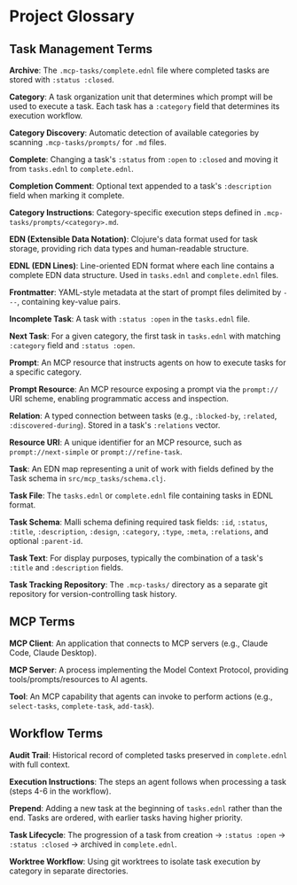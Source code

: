 # Project Glossary

## Task Management Terms

**Archive**: The `.mcp-tasks/complete.ednl` file where completed tasks are stored with `:status :closed`.

**Category**: A task organization unit that determines which prompt will be used to execute a task. Each task has a `:category` field that determines its execution workflow.

**Category Discovery**: Automatic detection of available categories by scanning `.mcp-tasks/prompts/` for `.md` files.

**Complete**: Changing a task's `:status` from `:open` to `:closed` and moving it from `tasks.ednl` to `complete.ednl`.

**Completion Comment**: Optional text appended to a task's `:description` field when marking it complete.

**Category Instructions**: Category-specific execution steps defined in `.mcp-tasks/prompts/<category>.md`.

**EDN (Extensible Data Notation)**: Clojure's data format used for task storage, providing rich data types and human-readable structure.

**EDNL (EDN Lines)**: Line-oriented EDN format where each line contains a complete EDN data structure. Used in `tasks.ednl` and `complete.ednl` files.

**Frontmatter**: YAML-style metadata at the start of prompt files delimited by `---`, containing key-value pairs.

**Incomplete Task**: A task with `:status :open` in the `tasks.ednl` file.

**Next Task**: For a given category, the first task in `tasks.ednl` with matching `:category` field and `:status :open`.

**Prompt**: An MCP resource that instructs agents on how to execute tasks for a specific category.

**Prompt Resource**: An MCP resource exposing a prompt via the `prompt://` URI scheme, enabling programmatic access and inspection.

**Relation**: A typed connection between tasks (e.g., `:blocked-by`, `:related`, `:discovered-during`). Stored in a task's `:relations` vector.

**Resource URI**: A unique identifier for an MCP resource, such as `prompt://next-simple` or `prompt://refine-task`.

**Task**: An EDN map representing a unit of work with fields defined by the Task schema in `src/mcp_tasks/schema.clj`.

**Task File**: The `tasks.ednl` or `complete.ednl` file containing tasks in EDNL format.

**Task Schema**: Malli schema defining required task fields: `:id`, `:status`, `:title`, `:description`, `:design`, `:category`, `:type`, `:meta`, `:relations`, and optional `:parent-id`.

**Task Text**: For display purposes, typically the combination of a task's `:title` and `:description` fields.

**Task Tracking Repository**: The `.mcp-tasks/` directory as a separate git repository for version-controlling task history.

## MCP Terms

**MCP Client**: An application that connects to MCP servers (e.g., Claude Code, Claude Desktop).

**MCP Server**: A process implementing the Model Context Protocol, providing tools/prompts/resources to AI agents.

**Tool**: An MCP capability that agents can invoke to perform actions (e.g., `select-tasks`, `complete-task`, `add-task`).

## Workflow Terms

**Audit Trail**: Historical record of completed tasks preserved in `complete.ednl` with full context.

**Execution Instructions**: The steps an agent follows when processing a task (steps 4-6 in the workflow).

**Prepend**: Adding a new task at the beginning of `tasks.ednl` rather than the end. Tasks are ordered, with earlier tasks having higher priority.

**Task Lifecycle**: The progression of a task from creation → `:status :open` → `:status :closed` → archived in `complete.ednl`.

**Worktree Workflow**: Using git worktrees to isolate task execution by category in separate directories.
